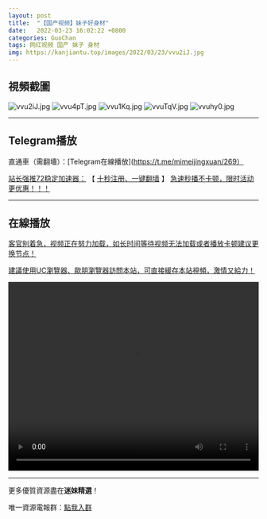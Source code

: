 ```yaml
---
layout: post
title:  "【国产视频】妹子好身材"
date:   2022-03-23 16:02:22 +0800
categories: GuoChan
tags: 网红视频 国产 妹子 身材
img: https://kanjiantu.top/images/2022/03/23/vvu2iJ.jpg
---
```



## 視頻截圖

![vvu2iJ.jpg](https://kanjiantu.top/images/2022/03/23/vvu2iJ.jpg)
![vvu4pT.jpg](https://kanjiantu.top/images/2022/03/23/vvu4pT.jpg)
![vvu1Kq.jpg](https://kanjiantu.top/images/2022/03/23/vvu1Kq.jpg)
![vvuTqV.jpg](https://kanjiantu.top/images/2022/03/23/vvuTqV.jpg)
![vvuhy0.jpg](https://kanjiantu.top/images/2022/03/23/vvuhy0.jpg)

* * *
## Telegram播放

直通車（需翻墻）：[Telegram在線播放](https://t.me/mimeijingxuan/269）

<u>站长强推72稳定加速器：</u> 【 [十秒注册、一键翻墙](https://www.mimei.blog/skip/vpn.html) 】
<u>  急速秒播不卡顿，限时活动更优惠！！！</u>
* * *
## 在線播放
<u>客官别着急，视频正在努力加载，如长时间等待视频无法加载或者播放卡顿建议更换节点！</u>

<u>建議使用UC瀏覽器、歐朋瀏覽器訪問本站，可直接緩存本站視頻，激情又給力！</u>
<center><video src="https://cdn.publer.io/uploads/videos/6247e22adb279732fb55c499/50c36b49603f0447751bb9b9e95304af.mp4" width="100%" height="380px" controls="controls"></video></center>


* * *
更多優質資源盡在**迷妹精選**！

唯一資源電報群：[點我入群](https://t.me/mimeijingxuan)


